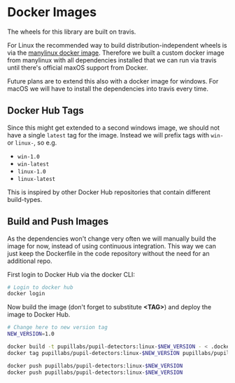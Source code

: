 # Docker Images

The wheels for this library are built on travis.

For Linux the recommended way to build distribution-independent wheels is via the [manylinux docker image](https://github.com/pypa/manylinux).
Therefore we built a custom docker image from manylinux with all dependencies installed that we can run via travis until there's official maxOS support from Docker.

Future plans are to extend this also with a docker image for windows.
For macOS we will have to install the dependencies into travis every time.

## Docker Hub Tags

Since this might get extended to a second windows image, we should not have a single `latest` tag for the image.
Instead we will prefix tags with `win-` or `linux-`, so e.g.
- `win-1.0`
- `win-latest`
- `linux-1.0`
- `linux-latest`

This is inspired by other Docker Hub repositories that contain different build-types.

## Build and Push Images

As the dependencies won't change very often we will manually build the image for now, instead of using continuous integration.
This way we can just keep the Dockerfile in the code repository without the need for an additional repo.

First login to Docker Hub via the docker CLI:
```sh
# Login to docker hub
docker login
```

Now build the image (don't forget to substitute **\<TAG\>**) and deploy the image to Docker Hub. 
```sh
# Change here to new version tag
NEW_VERSION=1.0

docker build -t pupillabs/pupil-detectors:linux-$NEW_VERSION - < .docker/manylinux.Dockerfile
docker tag pupillabs/pupil-detectors:linux-$NEW_VERSION pupillabs/pupil-detectors:linux-latest

docker push pupillabs/pupil-detectors:linux-$NEW_VERSION
docker push pupillabs/pupil-detectors:linux-$NEW_VERSION
```
